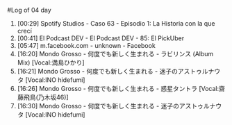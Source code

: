 #Log of 04 day

1. [00:29] Spotify Studios - Caso 63 - Episodio 1: La Historia con la que crecí
1. [00:41] El Podcast DEV - El Podcast DEV - 85: El PickUber
1. [05:47] m.facebook.com - unknown - Facebook
1. [16:20] Mondo Grosso - 何度でも新しく生まれる - ラビリンス (Album Mix) [Vocal:満島ひかり]
1. [16:21] Mondo Grosso - 何度でも新しく生まれる - 迷子のアストゥルナウタ [Vocal:INO hidefumi]
1. [16:26] Mondo Grosso - 何度でも新しく生まれる - 惑星タントラ [Vocal:齋藤飛鳥(乃木坂46)]
1. [16:30] Mondo Grosso - 何度でも新しく生まれる - 迷子のアストゥルナウタ [Vocal:INO hidefumi]
